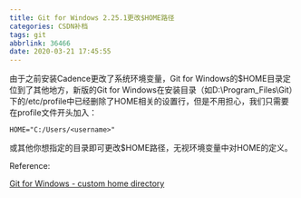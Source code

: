 ```yaml
---
title: Git for Windows 2.25.1更改$HOME路径
categories: CSDN补档
tags: git
abbrlink: 36466
date: 2020-03-21 17:45:55
---
```


由于之前安装Cadence更改了系统环境变量，Git for Windows的$HOME目录定位到了其他地方，新版的Git for Windows在安装目录（如D:\Program_Files\Git）下的/etc/profile中已经删除了HOME相关的设置行，但是不用担心，我们只需要在profile文件开头加入：

```
HOME="C:/Users/<username>"
```

或其他你想指定的目录即可更改$HOME路径，无视环境变量中对HOME的定义。

Reference:

[Git for Windows - custom home directory](https://www.riuson.com/blog/post/git-for-windows-custom-home-directory)